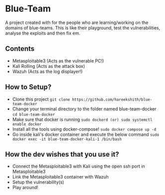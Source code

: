 # Blue-Team
A project created with for the people who are learning/working on the domains of blue-teams. This is like their playground, test the vulnerabilities, analyse the exploits and then fix em.

## Contents
- Metasploitable3 (Acts as the vulnerable PC!)
- Kali Rolling (Acts as the attack box)
- Wazuh (Acts as the log displayer!)

## How to Setup?
- Clone this project
```git clone https://github.com/hareekshith/blue-team-docker```
- Change your terminal directory to the folder named blue-team-docker
```cd blue-team-docker```
- Make sure that docker is running
```sudo dockerd (or) sudo systemctl enable docker```
- Install all the tools using docker-compose!
```sudo docker compose up -d```
- Go inside kali's docker container and execute the below command
```sudo docker exec -it blue-team-docker-kali-1 /bin/bash```

## How the dev wishes that you use it?
- Connect the Metasploitable3 with Kali using the open ssh port in Metasploitable3
- Link the Metasploitable3 container with Wazuh
- Setup the vulnerability(s)
- Play around!

